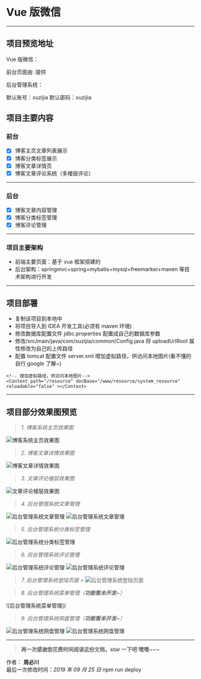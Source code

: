 # Vue 版微信

---

## 项目预览地址

Vue 版微信：[]()

前台页面由: []()提供

后台管理系统：[]()

默认账号：xuzijia 默认密码：xuzijia

## 项目主要内容

### 前台

- [x] 博客主页文章列表展示
- [x] 博客分类标签展示
- [x] 博客文章详情页
- [x] 博客文章评论系统（多楼层评论）

---

### 后台

- [x] 博客文章内容管理
- [x] 博客分类标签管理
- [x] 博客评论管理

---

### 项目主要架构

- 前端主要页面：基于 vue 框架搭建的
- 后台架构：springmvc+spring+mybatis+mysql+freemarker+maven 等技术架构进行开发

---

## 项目部署

- 复制该项目到本地中
- 将项目导入到 IDEA 开发工具(必须有 maven 环境)
- 修改数据库配置文件 jdbc.properties 配置成自己的数据库参数
- 修改/src/main/java/com/xuzijia/common/Config.java 将 uploadUrlRoot 属性修改为自己的上传路径
- 配置 tomcat 配置文件 server.xml 增加虚拟路径，供访问本地图片(看不懂的自行 google 了解~)

```
<!-- 增加虚拟路径，供访问本地图片-->
<Context path="/resource" docBase="/www/resource/system_resource" reloadable="false" ></Context>
```

---

## 项目部分效果图预览

> _1. 博客系统主页效果图_

![博客系统主页效果图]()

> _2. 博客文章详情效果图_

![博客文章详情效果图]()

> _3. 文章评论楼层效果图_

![文章评论楼层效果图]()

> _4. 后台管理系统文章管理_

![后台管理系统文章管理]()
![后台管理系统文章管理]()

> _5. 后台管理系统分类标签管理_

![后台管理系统分类标签管理]()

> _6. 后台管理系统评论管理_

![后台管理系统评论管理]()
![后台管理系统评论管理]()

> _7. 后台管理系统登陆页面_ > ![后台管理系统登陆页面]()

> _8. 后台管理系统菜单管理（**功能暂未开发~**）_

![后台管理系统菜单管理](

> _9. 后台管理系统网盘管理（**功能暂未开发~**）_

![后台管理系统网盘管理]()
![后台管理系统网盘管理]()

---

> **再一次感谢您花费时间阅读这份文档，star 一下吧 嘿嘿~~~**

作者： **周必川**  
最后一次修改时间：_2019 年 09 月 25 日_
npm run deploy
